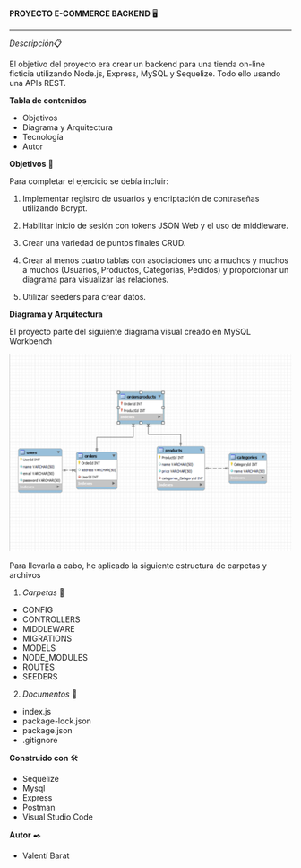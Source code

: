 **PROYECTO E-COMMERCE BACKEND** 🖥️

* * *

*Descripción*📋

El objetivo del proyecto era crear un backend para una tienda on-line ficticia utilizando Node.js, Express, MySQL y Sequelize. Todo ello usando una APIs REST.


**Tabla de contenidos**

- Objetivos
- Diagrama y Arquitectura
- Tecnología
- Autor


**Objetivos** 🎯

Para completar el ejercicio se debía incluir:

1. Implementar registro de usuarios y encriptación de contraseñas utilizando Bcrypt.

2. Habilitar inicio de sesión con tokens JSON Web y el uso de middleware.

3.  Crear una variedad de puntos finales CRUD.

4. Crear al menos cuatro tablas con asociaciones uno a muchos y muchos a muchos (Usuarios, Productos, Categorías, Pedidos) y proporcionar un diagrama para visualizar las relaciones.

5. Utilizar seeders para crear datos.


**Diagrama y Arquitectura**

El proyecto parte del siguiente diagrama visual creado en MySQL Workbench

![Diagrama de la base de datos](/media/Diagrama.png)

Para llevarla a cabo, he aplicado la siguiente estructura de carpetas y archivos 

1. *Carpetas* 📁

- CONFIG
- CONTROLLERS
- MIDDLEWARE
- MIGRATIONS
- MODELS
- NODE_MODULES
- ROUTES
- SEEDERS

2. *Documentos* 📜

- index.js 
- package-lock.json
- package.json
- .gitignore

**Construido con** 🛠️

- Sequelize
- Mysql
- Express
- Postman
- Visual Studio Code

**Autor** ✒️

- Valentí Barat